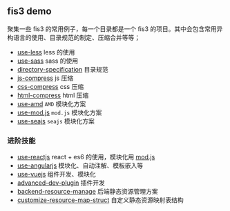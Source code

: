 ## fis3 demo

聚集一些 fis3 的常用例子，每一个目录都是一个 fis3 的项目。其中会包含常用异构语言的使用、目录规范的制定、压缩合并等等；

- [use-less](use-less) less 的使用
- [use-sass](use-sass) sass 的使用
- [directory-specification](directory-specification) 目录规范
- [js-compress](js-compress) js 压缩
- [css-compress](css-compress) css 压缩
- [html-compress](html-compress) html 压缩
- [use-amd](use-amd) `AMD` 模块化方案
- [use-mod.js](use-mod.js) `mod.js` 模块化方案
- [use-seajs](use-seajs) `seajs` 模块化方案

### 进阶技能

- [use-reactjs](use-reactjs) react + es6 的使用，模块化用 [mod.js](https://github.com/fex-team/mod)
- [use-angularjs](use-angularjs) 模块化、自动注解、模板嵌入等
- [use-vuejs](use-vuejs) 组件开发、模块化
- [advanced-dev-plugin](advanced-dev-plugin) 插件开发
- [backend-resource-manage](backend-resource-manage) 后端静态资源管理方案
- [customize-resource-map-struct](customize-resource-map-struct) 自定义静态资源映射表结构


